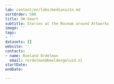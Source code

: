 ```yaml
---
lab: content/en/labs/mediasuite.md
sortOrder: 500
title: OH-Smart
subtitle: Stories at the Museum around Artworks
image: ''
tags:
- ''
datasets: []
website: ''
contacts:
- name: Roeland Ordelman
  email: rordelman@beeldengeluid.nl
startDate: 
endDate: 

---
```

